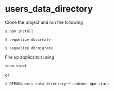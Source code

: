 # users_data_directory

Clone the project and run the following

`$ npm install`

`$ sequelize db:create`

`$ sequelize db:migrate`

Fire up applicaiton using 

`$npm start`

or

`$ DEBUG=users-data-directory:* nodemon npm start`
